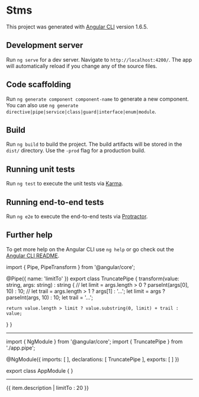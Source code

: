 # Stms

This project was generated with [Angular CLI](https://github.com/angular/angular-cli) version 1.6.5.

## Development server

Run `ng serve` for a dev server. Navigate to `http://localhost:4200/`. The app will automatically reload if you change any of the source files.

## Code scaffolding

Run `ng generate component component-name` to generate a new component. You can also use `ng generate directive|pipe|service|class|guard|interface|enum|module`.

## Build

Run `ng build` to build the project. The build artifacts will be stored in the `dist/` directory. Use the `-prod` flag for a production build.

## Running unit tests

Run `ng test` to execute the unit tests via [Karma](https://karma-runner.github.io).

## Running end-to-end tests

Run `ng e2e` to execute the end-to-end tests via [Protractor](http://www.protractortest.org/).

## Further help

To get more help on the Angular CLI use `ng help` or go check out the [Angular CLI README](https://github.com/angular/angular-cli/blob/master/README.md).


import { Pipe, PipeTransform } from '@angular/core';

@Pipe({
  name: 'limitTo'
})
export class TruncatePipe {
  transform(value: string, args: string) : string {
    // let limit = args.length > 0 ? parseInt(args[0], 10) : 10;
    // let trail = args.length > 1 ? args[1] : '...';
    let limit = args ? parseInt(args, 10) : 10;
    let trail = '...';

    return value.length > limit ? value.substring(0, limit) + trail : value;
  }
}

------------------------
import { NgModule }      from '@angular/core';
import {  TruncatePipe }   from './app.pipe';

@NgModule({
  imports:      [
  ],
  declarations: [
    TruncatePipe
  ],
  exports: [ 
  ]
})

export class AppModule { }

-------------------------------
{{ item.description | limitTo : 20 }} 


